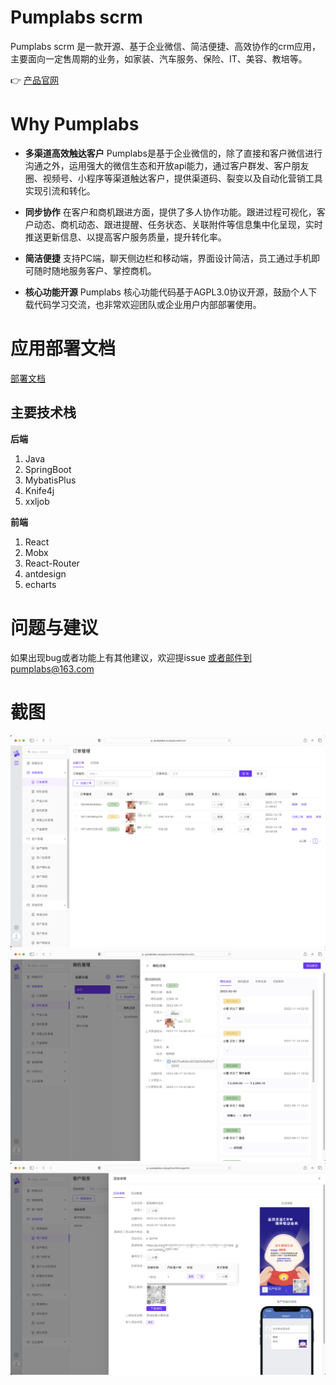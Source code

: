 # Pumplabs scrm 
Pumplabs scrm 是一款开源、基于企业微信、简洁便捷、高效协作的crm应用，主要面向一定售周期的业务，如家装、汽车服务、保险、IT、美容、教培等。

👉  <a href="https://pumplabs.cn">产品官网</a>


# Why Pumplabs

- **多渠道高效触达客户**  Pumplabs是基于企业微信的，除了直接和客户微信进行沟通之外，运用强大的微信生态和开放api能力，通过客户群发、客户朋友圈、视频号、小程序等渠道触达客户，提供渠道码、裂变以及自动化营销工具实现引流和转化。

- **同步协作** 在客户和商机跟进方面，提供了多人协作功能。跟进过程可视化，客户动态、商机动态、跟进提醒、任务状态、关联附件等信息集中化呈现，实时推送更新信息、以提高客户服务质量，提升转化率。

- **简洁便捷** 支持PC端，聊天侧边栏和移动端，界面设计简洁，员工通过手机即可随时随地服务客户、掌控商机。

- **核心功能开源** Pumplabs 核心功能代码基于AGPL3.0协议开源，鼓励个人下载代码学习交流，也非常欢迎团队或企业用户内部部署使用。




# 应用部署文档 
<a href="https://doc.pumplabs.cn/docs/development/deploy/">部署文档</a>

## 主要技术栈
**后端**
1. Java
2. SpringBoot
3. MybatisPlus
4. Knife4j
5. xxljob

**前端** 
1. React
2. Mobx
3. React-Router
4. antdesign 
5. echarts




# 问题与建议
如果出现bug或者功能上有其他建议，欢迎提issue 或者邮件到pumplabs@163.com


# 截图
![img.png](docs/images/order.png)
![img.png](docs/images/oppo.png)
![img.png](docs/images/liebian.png)